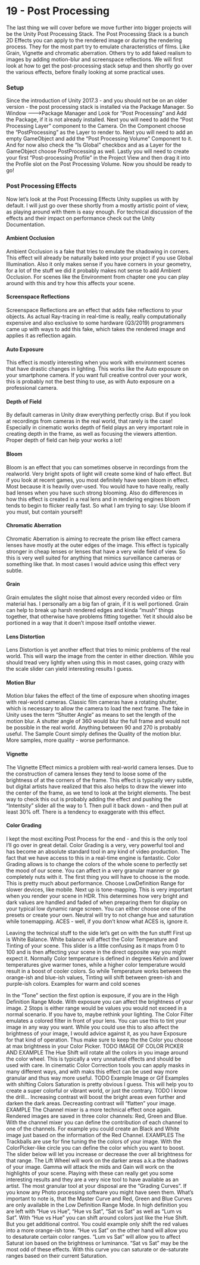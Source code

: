 # 19 - Post Processing
The last thing we will cover before we move further into bigger projects will be the Unity Post Processing Stack. The Post Processing Stack is a bunch 2D Effects you can apply to the rendered image or during the rendering process. They for the most part try to emulate characteristics of films. Like Grain, Vignette and chromatic aberration. Others try to add faked realism to images by adding motion-blur and screenspace reflections.
We will first look at how to get the post-processing stack setup and then shortly go over the various effects, before finally looking at some practical uses.
### Setup
Since the introduction of Unity 2017.3 - and you should not be on an older version - the post processing stack is installed via the Package Manager. So Window --->Package Manager and Look for “Post Processing” and Add the Package, if it is not already installed.
Next you will need to add the “Post Processing Layer” component to the Camera. On the Component choose the “PostProcessing” as the Layer to render to.
Next you will need to add an empty GameObject and add the “Post Processing Volume” Component to it. And for now also check the “Is Global” checkbox and as a Layer for the GameObject choose PostProcessing as well.
Lastly you will need to create your first “Post-processing Profile” in the Project View and then drag it into the Profile slot on the Post Processing Volume. Now you should be ready to go!

### Post Processing Effects
Now let’s look at the Post Processing Effects Unity supplies us with by default. I will just go over these shortly from a mostly artistic point of view, as playing around with them is easy enough. For technical discussion of the effects and their impact on performance check out the Unity Documentation.
#### Ambient Occlusion
Ambient Occlusion is a fake that tries to emulate the shadowing in corners. This effect will already be naturally baked into your project if you use Global Illumination. Also it only makes sense if you have corners in your geometry, for a lot of the stuff we did it probably makes not sense to add Ambient Occlusion. For scenes like the Environment from chapter one you can play around with this and try how this affects your scene.
#### Screenspace Reflections
Screenspace Reflections are an effect that adds fake reflections to your objects. As actual Ray-tracing in real-time is really, really computationally expensive and also exclusive to some hardware (Q3/2019) programmers came up with ways to add this fake, which takes the rendered image and applies it as reflection again.
#### Auto Exposure
This effect is mostly interesting when you work with environment scenes that have drastic changes in lighting. This works like the Auto exposure on your smartphone camera. If you want full creative control over your work, this is probably not the best thing to use, as with Auto exposure on a professional camera.
#### Depth of Field
By default cameras in Unity draw everything perfectly crisp. But if you look at recordings from cameras in the real world, that rarely is the case! Especially in cinematic works depth of field plays an very important role in creating depth in the frame, as well as focusing the viewers attention. Proper depth of field can help your works a lot!
#### Bloom
Bloom is an effect that you can sometimes observe in recordings from the realworld. Very bright spots of light will create some kind of halo effect. But if you look at recent games, you most definitely have seen bloom in effect. Most because it is heavily over-used. You would have to have really, really bad lenses when you have such strong blooming. Also do differences in how this effect is created in a real lens and in rendering engines bloom tends to begin to flicker really fast.
So what I am trying to say: Use bloom if you must, but contain yourself!

#### Chromatic Aberration
Chromatic Aberration is aiming to recreate the prism like effect camera lenses have mostly at the outer edges of the image. This effect is typically stronger in cheap lenses or lenses that have a very wide field of view. So this is very well suited for anything that mimics surveillance cameras or something like that. In most cases I would advice using this effect very subtle.

#### Grain
Grain emulates the slight noise that almost every recorded video or film material has. I personally am a big fan of grain, if it is well portioned. Grain can help to break up harsh rendered edges and kinda “mush” things together, that otherwise have problems fitting together. Yet it should also be portioned in a way that it doen’t impose itself ontothe viewer.
#### Lens Distortion
Lens Distortion is yet another effect that tries to mimic problems of the real world. This will warp the image from the center in either direction. While you should tread very lightly when using this in most cases, going crazy with the scale slider can yield interesting results I guess.
#### Motion Blur
Motion blur fakes the effect of the time of exposure when shooting images with real-world cameras. Classic film cameras have a rotating shutter, which is necessary to allow the camera to load the next frame. The fake in Unity uses the term “Shutter Angle” as means to set the length of the motion blur. A shutter angle of 360 would blur the full frame and would not be possible in the real world. Anything between 90 and 270 is probably useful. The Sample Count simply defines the Quality of the motion blur. More samples, more quality - worse performance.
#### Vignette
The Vignette Effect mimics a problem with real-world camera lenses. Due to the construction of camera lenses they tend to loose some of the brightness of at the corners of the frame. This effect is typically very subtle, but digital artists have realized that this also helps to draw the viewer into the center of the frame, as we tend to look at the bright elements. The best way to check this out is probably adding the effect and pushing the “Intentsity” slider all the way to 1. Then pull it back down - and then pull at least 30% off. There is a tendency to exaggerate with this effect.
#### Color Grading
I kept the most exciting Post Process for the end - and this is the only tool I’ll go over in great detail. Color Grading is a very, very powerful tool and has become an absolute standard tool in any kind of video production. The fact that we have access to this in a real-time engine is fantastic. Color Grading allows is to change the colors of the whole scene to perfectly set the mood of our scene. You can affect in a very granular manner or go completely nuts with it.
The first thing you will have to choose is the mode. This is pretty much about performance. Choose LowDefinition Range for slower devices, like mobile.
Next up is tone-mapping. This is very important when you render your scene in HDR. This determines how very bright and dark values are handled and faded of when preparing them for display on your typical low dynamic range screen. You can either choose one of the presets or create your own. Neutral will try to not change hue and saturation while tonemapping. ACES - well, if you don’t know what ACES is, ignore it. 

Leaving the technical stuff to the side let’s get on with the fun stuff! First up is White Balance. White balance will affect the Color Temperature and Tinting of your scene. This slider is a little confusing as it maps from 0 to 100 and is then affecting your scene in the direct opposite way you might expect it. Normally Color temperature is defined in degrees Kelvin and lower temperatures give warmer tones, while a higher color temperature would result in a boost of cooler colors. So while Temperature works between the orange-ish and blue-ish values, Tinting will shift between green-ish and purple-ish colors.
Examples for warm and cold scenes

In the “Tone” section the first option is exposure, if you are in the High Definition Range Mode. With exposure you can affect the brightness of your image. 2 Stops is either range would be values you would not exceed in a normal scenario. If you have to, maybe rethink your lighting. 
The Color Filter emulates a colored filter in front of your lens. You can use this to tint your image in any way you want. While you could use this to also affect the brightness of your image, I would advice against it, as you have Exposure for that kind of operation. Thus make sure to keep the the Color you choose at max brightness in your Color Picker.
TODO IMAGE OF COLOR PICKER AND EXAMPLE
The Hue Shift will rotate all the colors in you image around the color wheel. This is typically a very unnatural effects and should be used with care. In cinematic Color Correction tools you can apply masks in many different ways, and with maks this effect can be used way more granular and thus way more useful. 
TODO Example Image or Gif
Examples with shifting Colors
Saturation is pretty obvious I guess. This will help you to create a super colorful or vibrant world, or just the contrary.
TODO I know the drill...
Increasing contrast will boost the bright areas even further and darken the dark areas. Decreasting contrast will “flatten” your image.
EXAMPLE
The Channel mixer is a more technical effect once again. Rendered images are saved in three color channels: Red, Green and Blue. With the channel mixer you can define the contribution of each channel to one of the channels. For example you could create an Black and White image just based on the information of the Red Channel.
EXAMPLES
The Trackballs are use for fine tuning the the colors of your image. With the ColorPicker-like circle you can define the color which you want to boost. The slider below will let you increase or decrease the over all brightness for that range.
The Lift Wheel will work on the darker areas a.k.a the shadows of your image. Gamma will attack the mids and Gain will work on the highlights of your scene.
Playing with these can really get you some interesting results and they are a very nice tool to have available as an artist.
The most granular tool at your disposal are the “Grading Curves”. If you know any Photo processing software you might have seen them. What’s important to note is, that the Master Curve and Red, Green and Blue Curves are only available in the Low Definition Range Mode.
In high definition you are left with “Hue vs Hue”, “Hue vs Sat”, “Sat vs Sat” as well as “Lum vs Sat”.
With “Hue vs Hue” you can shift around colors just like the Hue Shift. But you get additional control. You could example only shift the red values into a more orange-ish tone.
“Hue vs Sat” on the other hand will allow you to desaturate certain color ranges.
“Lum vs Sat” will allow you to affect Saturat ion based on the brightness or luminance.
“Sat vs Sat” may be the most odd of these effects. With this curve you can saturate or de-saturate ranges based on their current Saturation.

